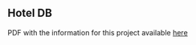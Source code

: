 ## Hotel DB

PDF with the information for this project available [here](https://drive.google.com/drive/u/0/folders/1q8DhCRK9LZd5K-rjLH-sn9i_WN5bVGIb?q=owner:me%20parent:1q8DhCRK9LZd5K-rjLH-sn9i_WN5bVGIb)
